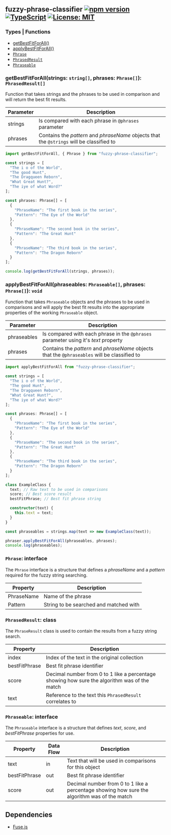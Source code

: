 ## fuzzy-phrase-classifier [![npm version](https://badge.fury.io/js/fuzzy-phrase-classifier.svg)](https://badge.fury.io/js/fuzzy-phrase-classifier) [![TypeScript](https://badges.frapsoft.com/typescript/love/typescript.png?v=101)](https://github.com/ellerbrock/typescript-badges/) [![License: MIT](https://img.shields.io/badge/License-MIT-yellow.svg)](https://opensource.org/licenses/MIT)
 
 ### Types | Functions
- <a href="#getBestFitForAll">getBestFitForAll()</a>
- <a href="#applyBestFitForAll">applyBestFitForAll()</a>
- <a href="#phrase">`Phrase`</a>
- <a href="#phraseResult">`PhrasedResult`</a>
- <a href="#phraseable">`Phraseable`</a>

### <a name="getBestFitForAll">getBestFitForAll(strings: `string[]`, phrases: `Phrase[]`): `PhrasedResult[]`</a>

Function that takes strings and the phrases to be used in comparison and will return the best fit results.

| Parameter | Description |
| --------  | ----------- |
| strings   | Is compared with each phrase in `@phrases` parameter | 
| phrases   | Contains the *pattern* and *phraseName* objects that the `@strings` will be classified to |

```ts
import getBestFitForAll, { Phrase } from "fuzzy-phrase-classifier";

const strings = [
  "The i o of the World",
  "The good Hunt",
  "The Dragqueen Reborn",
  "What Great Hunt?",
  "The iye of what Word?"
];

const phrases: Phrase[] = [
  { 
    "PhraseName": "The first book in the series",
    "Pattern": "The Eye of the World" 
  },    
  { 
    "PhraseName": "The second book in the series",
    "Pattern": "The Great Hunt" 
  },
  { 
    "PhraseName": "The third book in the series",
    "Pattern": "The Dragon Reborn" 
  }
];

console.log(getBestFitForAll(strings, phrases));
```

### <a name="applyBestFitForAll">applyBestFitForAll(phraseables: `Phraseable[]`, phrases: `Phrase[]`): `void`

Function that takes `Phraseable` objects and the phrases to be used in comparisons and will apply the best fit results into the appropriate properties of the working `Phraseable` object.

| Parameter   | Description |
| --------    | ----------- |
| phraseables | Is compared with each phrase in the `@phrases` parameter using it's *text* property | 
| phrases     | Contains the *pattern* and *phraseName* objects that the `@phraseables` will be classified to |

```ts
import applyBestFitForAll from "fuzzy-phrase-classifier";

const strings = [
  "The i o of the World",
  "The good Hunt",
  "The Dragqueen Reborn",
  "What Great Hunt?",
  "The iye of what Word?"
];

const phrases: Phrase[] = [
  { 
    "PhraseName": "The first book in the series",
    "Pattern": "The Eye of the World" 
  },    
  { 
    "PhraseName": "The second book in the series",
    "Pattern": "The Great Hunt" 
  },
  { 
    "PhraseName": "The third book in the series",
    "Pattern": "The Dragon Reborn" 
  }
];

class ExampleClass {
  text; // Raw text to be used in comparisons
  score; // Best score result
  bestFitPhrase; // Best fit phrase string

  constructor(text) {
    this.text = text;
  }
}

const phraseables = strings.map(text => new ExampleClass(text));

phraser.applyBestFitForAll(phraseables, phrases);
console.log(phraseables);
```

### <a name="phrase">`Phrase`</a>: interface

The `Phrase` interface is a structure that defines a *phraseName* and a *pattern* required for the fuzzy string searching.

| Property   | Description |
| --------   | ----------- |
| PhraseName | Name of the phrase | 
| Pattern    | String to be searched and matched with |

### <a name="phraseResult">`PhrasedResult`</a>: class

The `PhraseResult` class is used to contain the results from a fuzzy string search.

| Property | Description |
| -------- | ----------- |
| index | Index of the text in the original collection |
| bestFitPhrase | Best fit phrase identifier |
| score | Decimal number from 0 to 1 like a percentage showing how sure the algorithm was of the match |
| text | Reference to the text this `PhrasedResult` correlates to |

### <a name="phraseable">`Phraseable`</a>: interface

The `Phraseable` interface is a structure that defines *text*, *score*, and *bestFitPhrase* properties for use.

| Property      | Data Flow | Description |
| --------      | -----     | ----------- |
| text          | in        | Text that will be used in comparisons for this object |
| bestFitPhrase | out       | Best fit phrase identifier |
| score         | out       | Decimal number from 0 to 1 like a percentage showing how sure the algorithm was of the match |

## Dependencies

- [Fuse.js](https://fusejs.io/)

